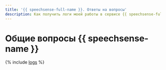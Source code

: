 ```yaml
---
title: '{{ speechsense-full-name }}. Ответы на вопросы'
description: Как получить логи моей работы в сервисе {{ speechsense-full-name }}? Ответы на этот и другие вопросы в данной статье.
---
```


# Общие вопросы {{ speechsense-name }}

{% include [logs](../../_qa/logs.md) %}
